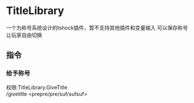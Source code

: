 # TitleLibrary
一个为称号系统设计的tshock插件，暂不支持其他插件和变量输入
可以保存称号让玩家自由切换
## 指令
### 给予称号
权限:TitleLibrary.GiveTitle  
/givetitle <name> <prepre/pre/suf/sufsuf> <title>或/gt  
给予玩家前前缀/前缀/后缀/后后缀并保存到配置中
### 切换称号
权限:TitleLibrary.ChangeTitle  
/changetitle <prepre/pre/suf/sufsuf> <num/list>或/ct  
来应用自己的前前缀/前缀/后缀/后后缀，如果参数是0则清空，如果参数是list则查看拥有的前前缀/前缀/后缀/后后缀
## 占位符
### 以后再写吧……
###
###
###
###
